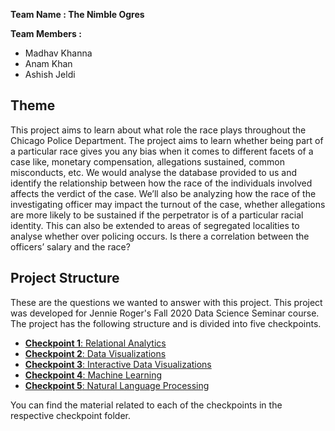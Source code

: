 **Team Name : The Nimble Ogres**

**Team Members :**
*	Madhav Khanna
*	Anam Khan
*	Ashish Jeldi


## Theme

This project aims to learn about what role the race plays throughout the Chicago Police
Department. The project aims to learn whether being part of a particular race gives you any bias when it comes to different facets of a case like, monetary compensation, allegations sustained, common misconducts, etc. We would analyse the database provided to us and identify the relationship between how the race of the individuals involved affects the verdict of the case. We’ll also be analyzing how the race of the investigating officer may impact the turnout of the case, whether allegations are more likely to be sustained if the perpetrator is of a particular racial identity. This can also be extended to areas of segregated localities to analyse whether over policing occurs.  Is there a correlation between the officers’ salary and the race?


## Project Structure

These are the questions we wanted to answer with this project. This project was developed for Jennie Roger's Fall 2020 Data Science Seminar course. The project has the following structure and is divided into five checkpoints.
* [**Checkpoint 1**: Relational Analytics](/Checkpoint_1/) 
* [**Checkpoint 2**: Data Visualizations](/Checkpoint_2/)
* [**Checkpoint 3**: Interactive Data Visualizations](/Checkpoint_3/)
* [**Checkpoint 4**: Machine Learning](/Checkpoint_4/)
* [**Checkpoint 5**: Natural Language Processing](/Checkpoint_5/)

You can find the material related to each of the checkpoints in the respective checkpoint folder.


